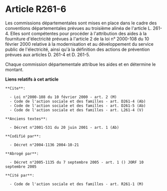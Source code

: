 # Article R261-6

Les commissions départementales sont mises en place dans le cadre des conventions départementales prévues au troisième alinéa
de l'article L. 261-4. Elles sont compétentes pour procéder à l'attribution des aides à la fourniture d'électricité prévues à
l'article 2 de la loi n° 2000-108 du 10 février 2000 relative à la modernisation et au développement du service public de
l'électricité, ainsi qu'à la définition des actions de prévention prévues aux articles D. 261-4 et D. 261-5.

Chaque commission départementale attribue les aides et en détermine le montant.

**Liens relatifs à cet article**

	**Cite**:

	  - Loi n°2000-108 du 10 février 2000 - art. 2 (M)
	  - Code de l'action sociale et des familles - art. D261-4 (Ab)
	  - Code de l'action sociale et des familles - art. D261-5 (Ab)
	  - Code de l'action sociale et des familles - art. L261-4 (V)

	**Anciens textes**:

	  - Décret n°2001-531 du 20 juin 2001 - art. 1 (Ab)

	**Codifié par**:

	  - Décret n°2004-1136 2004-10-21

	**Abrogé par**:

	  - Décret n°2005-1135 du 7 septembre 2005 - art. 1 () JORF 10 septembre 2005

	**Cité par**:

	  - Code de l'action sociale et des familles - art. R261-1 (M)
